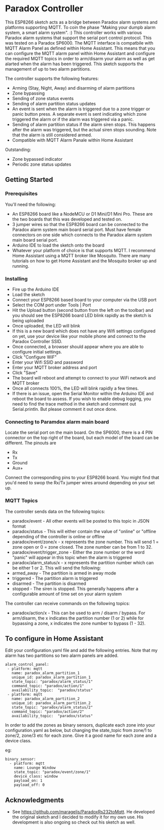 # Paradox Controller

This ESP8266 sketch acts as a bridge between Paradox alarm systems and platforms supporting MQTT. To coin the phase "Making your dumpb alarm system, a smart alarm system".  :)  This controller works with various Paradox alarm systems that support the serial port control protocol.  This was tested on a Paradox SP6000.  The MQTT interface is compatbile with MQTT Alarm Panel as defined within Home Assistant.  This means that you can configure the MQTT alarm panel within Home Assistant and configure the required MQTT topics in order to arm/disarm your alarm as well as get alarted when the alarm has been triggered.  This sketch supports the management of up to two alarm partitions.

The controller supports the following features:

* Arming (Stay, Night, Away) and disarming of alarm partitions
* Zone bypassing
* Sending of zone status events
* Sending of alarm partition status updates
* An event is sent when the alarm is triggered due to a zone trigger or panic button press.  A separate event is sent indicating which zone triggered the alarm or if the alarm was triggered via a panic.
* Sending of alarm partition status if the alarm siren stops.  This happens after the alarm was triggered, but the actual siren stops sounding.  Note that the alarm is still considered armed.
* Compatible with MQTT Alarm Panale within Home Assistant

Outstanding:

* Zone bypassed indicator
* Periodic zone status updates

## Getting Started

### Prerequisites

You'll need the following:

* An ESP8266 board like a NodeMCU or D1 Mini/D1 Mini Pro.  These are the two boards that this was developed and tested on.
* 3 jumper wires so that the ESP8266 board can be connected to the Paradox alarm system main board serial port.  Must have female connectors on one side which connects to the Paradox alarm system main board serial port.
* Arduino IDE to load the sketch onto the board
* Whatever your platform of choice is that supports MQTT.  I recommend Home Assistant using a MQTT broker like Mosquito.  There are many tutorials on how to get Home Assistant and the Mosquito broker up and running.

### Installing

* Fire up the Arduino IDE
* Load the sketch
* Connect your ESP8266 based board to your computer via the USB port
* Select the COM port under Tools | Port
* Hit the Upload button (second button from the left on the toolbar) and you should see the ESP8266 board LED blink rapidly as the sketch is being uploaded
* Once uploaded, the LED will blink
* If this is a new board which does not have any Wifi settings configured on yet, use your device like your mobile phone and connect to the Paradox Controller SSID.  
* Once connected, a browser should appear where you are able to configure initial settings.
* Click "Configure WiF"
* Enter your Wifi SSID and password
* Enter your MQTT broker address and port
* Click "Save"
* The board will reboot and attempt to connect to your WiFi network and MQTT broker
* Once all connects 100%, the LED will blink rapidly a few times.
* If there is an issue, open the Serial Monitor within the Arduino IDE and reboot the board to assess.  If you wish to enable debug logging, you need to find the trace method in the sketch and comment out Serial.println.  But please comment it out once done.

### Connecting to Paramdox alarm main board

Locate the serial port on the main board.  On the SP6000, there is a 4 PIN connector on the top right of the board, but each model of the board can be different.  The pinouts are

* Rx
* Tx
* Ground
* Aux+

Connect the corresponding pins to your ESP8266 board.  You might find that you'd need to swop the Rx/Tx jumper wires around depending on your set up.

### MQTT Topics

The controller sends data on the following topics:

* paradox/event - All other events will be posted to this topic in JSON format
* paradox/status - This will either contain the value of "online" or "offline depending of the controller is online or offline
* paradox/event/zone/x - x represents the zone number.  This will send 1 = zone open or 0 = zone closed.  The zone number can be from 1 to 32.
* paradox/event/trigger_zone - Either the zone number or the word "panic" will appear in this topic when the alarm is triggered
* paradox/alarm_status/x - x represents the partition number which can be either 1 or 2.  This will send the following:
*   armed_away - The partition is armed in away mode
*   triggered - The partition alarm is triggered
*   disarmed - The partition is disarmed
*   stopped - The siren is stopped.  This generally happens after a configurable amount of time set on your alarm system

The controller can receive commands on the following topics:

* paradox/action/x - This can be used to arm / disarm / bypass.  For arm/disarm, the x indicates the partition number (1 or 2) while for bypassing a zone, x indicates the zone number to bypass (1 - 32). 

## To configure in Home Assistant

Edit your configuration.yaml file and add the following entries.  Note that my alarm has two partitions so two alarm panels are added.
```
alarm_control_panel:
 - platform: mqtt
   name: paradox_alarm_partition_1
   unique_id: paradox_alarm_partition_1
   state_topic: "paradox/alarm_status/1"
   command_topic: "paradox/action/1"
   availability_topic:  "paradox/status"
 - platform: mqtt
   name: paradox_alarm_partition_2
   unique_id: paradox_alarm_partition_2
   state_topic: "paradox/alarm_status/2"
   command_topic: "paradox/action/2"
   availability_topic:  "paradox/status"
```
In order to add the zones as binary sensors, duplicate each zone into your configuration.yaml as below, but changing the state_topic from zone/1 to zone/2, zone/3 etc for each zone.  Give it a good name for each zone and a device class.

eg:
```
binary_sensor:
  - platform: mqtt
    name: Lounge Window
    state_topic: "paradox/event/zone/1"
    device_class: window
    payload_on: 1
    payload_off: 0
```
## Acknowledgments

* See https://github.com/maragelis/ParadoxRs232toMqtt.  He developed the original sketch and I decided to modify it for my own use.  His development is also ongoing so check out his sketch as well.


